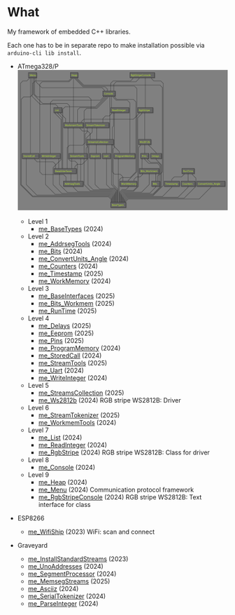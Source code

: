 # What

My framework of embedded C++ libraries.

Each one has to be in separate repo to make installation possible
via `arduino-cli lib install`.

* ATmega328/P
  ![Dependency graph][Dependency graph]
  * Level 1
    * [me_BaseTypes][me_BaseTypes] (2024)
  * Level 2
    * [me_AddrsegTools][me_AddrsegTools] (2024)
    * [me_Bits][me_Bits] (2024)
    * [me_ConvertUnits_Angle][me_ConvertUnits_Angle] (2024)
    * [me_Counters][me_Counters] (2024)
    * [me_Timestamp][me_Timestamp] (2025)
    * [me_WorkMemory][me_WorkMemory] (2024)
  * Level 3
    * [me_BaseInterfaces][me_BaseInterfaces] (2025)
    * [me_Bits_Workmem][me_Bits_Workmem] (2025)
    * [me_RunTime][me_RunTime] (2025)
  * Level 4
    * [me_Delays][me_Delays] (2025)
    * [me_Eeprom][me_Eeprom] (2025)
    * [me_Pins][me_Pins] (2025)
    * [me_ProgramMemory][me_ProgramMemory] (2024)
    * [me_StoredCall][me_StoredCall] (2024)
    * [me_StreamTools][me_StreamTools] (2025)
    * [me_Uart][me_Uart] (2024)
    * [me_WriteInteger][me_WriteInteger] (2024)
  * Level 5
    * [me_StreamsCollection][me_StreamsCollection] (2025)
    * [me_Ws2812b][me_Ws2812b] (2024) RGB stripe WS2812B: Driver
  * Level 6
    * [me_StreamTokenizer][me_StreamTokenizer] (2025)
    * [me_WorkmemTools][me_WorkmemTools] (2024)
  * Level 7
    * [me_List][me_List] (2024)
    * [me_ReadInteger][me_ReadInteger] (2024)
    * [me_RgbStripe][me_RgbStripe] (2024) RGB stripe WS2812B: Class for driver
  * Level 8
    * [me_Console][me_Console] (2024)
  * Level 9
    * [me_Heap][me_Heap] (2024)
    * [me_Menu][me_Menu] (2024) Communication protocol framework
    * [me_RgbStripeConsole][me_RgbStripeConsole] (2024) RGB stripe WS2812B: Text interface for class

* ESP8266
  * [me_WifiShip][me_WifiShip] (2023) WiFi: scan and connect

* Graveyard
  * [me_InstallStandardStreams][me_InstallStandardStreams] (2023)
  * [me_UnoAddresses][me_UnoAddresses] (2024)
  * [me_SegmentProcessor][me_SegmentProcessor] (2024)
  * [me_MemsegStreams][me_MemsegStreams] (2025)
  * [me_Asciiz][me_Asciiz] (2024)
  * [me_SerialTokenizer][me_SerialTokenizer] (2024)
  * [me_ParseInteger][me_ParseInteger] (2024)

[Dependency graph]: https://raw.githubusercontent.com/martin-eden/Embedded_Crafts/master/Parts/My%20AVR%20framework.svg

[me_BaseTypes]: https://github.com/martin-eden/Embedded-me_BaseTypes

[me_AddrsegTools]: https://github.com/martin-eden/Embedded-me_AddrsegTools
[me_Bits]: https://github.com/martin-eden/Embedded-me_Bits
[me_ConvertUnits_Angle]: https://github.com/martin-eden/Embedded-me_ConvertUnits_Angle
[me_Counters]: https://github.com/martin-eden/Embedded-me_Counters
[me_Timestamp]: https://github.com/martin-eden/Embedded-me_Timestamp
[me_WorkMemory]: https://github.com/martin-eden/Embedded-me_WorkMemory

[me_BaseInterfaces]: https://github.com/martin-eden/Embedded-me_BaseInterfaces
[me_Bits_Workmem]: https://github.com/martin-eden/Embedded-me_Bits_Workmem
[me_RunTime]: https://github.com/martin-eden/Embedded-me_RunTime

[me_Delays]: https://github.com/martin-eden/Embedded-me_Delays
[me_Eeprom]: https://github.com/martin-eden/Embedded-me_Eeprom
[me_Pins]: https://github.com/martin-eden/Embedded-me_Pins
[me_ProgramMemory]: https://github.com/martin-eden/Embedded-me_ProgramMemory
[me_StoredCall]: https://github.com/martin-eden/Embedded-me_StoredCall
[me_StreamTools]: https://github.com/martin-eden/Embedded-me_StreamTools
[me_Uart]: https://github.com/martin-eden/Embedded-me_Uart

[me_StreamsCollection]: https://github.com/martin-eden/Embedded-me_StreamsCollection
[me_Ws2812b]: https://github.com/martin-eden/Embedded-me_Ws2812b

[me_StreamTokenizer]: https://github.com/martin-eden/Embedded-me_StreamTokenizer
[me_WorkmemTools]: https://github.com/martin-eden/Embedded-me_WorkmemTools
[me_WriteInteger]: https://github.com/martin-eden/Embedded-me_WriteInteger

[me_List]: https://github.com/martin-eden/Embedded-me_List
[me_ReadInteger]: https://github.com/martin-eden/Embedded-me_ReadInteger
[me_RgbStripe]: https://github.com/martin-eden/Embedded-me_RgbStripe

[me_Console]: https://github.com/martin-eden/Embedded-me_Console

[me_Heap]: https://github.com/martin-eden/Embedded-me_Heap
[me_Menu]: https://github.com/martin-eden/Embedded-me_Menu
[me_RgbStripeConsole]: https://github.com/martin-eden/Embedded-me_RgbStripeConsole

[me_WifiShip]: https://github.com/martin-eden/Embedded-me_WifiShip

[me_DebugPrints]: https://github.com/martin-eden/Embedded-me_DebugPrints
[me_DigitalSignalRecorder]: https://github.com/martin-eden/Embedded-me_DigitalSignalRecorder
[me_FrequencyGenerator]: https://github.com/martin-eden/Embedded-me_FrequencyGenerator
[me_ModulatedSignalPlayer]: https://github.com/martin-eden/Embedded-me_ModulatedSignalPlayer

[me_InstallStandardStreams]: https://github.com/martin-eden/Embedded-me_InstallStandardStreams
[me_UnoAddresses]: https://github.com/martin-eden/Embedded-me_UnoAddresses
[me_SegmentProcessor]: https://github.com/martin-eden/Embedded-me_SegmentProcessor
[me_MemsegStreams]: https://github.com/martin-eden/Embedded-me_MemsegStreams
[me_Asciiz]: https://github.com/martin-eden/Embedded-me_Asciiz
[me_SerialTokenizer]: https://github.com/martin-eden/Embedded-me_SerialTokenizer
[me_ParseInteger]: https://github.com/martin-eden/Embedded-me_ParseInteger
